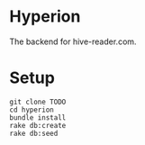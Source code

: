 # Hyperion

The backend for hive-reader.com.

# Setup

```
git clone TODO
cd hyperion
bundle install
rake db:create
rake db:seed
```
